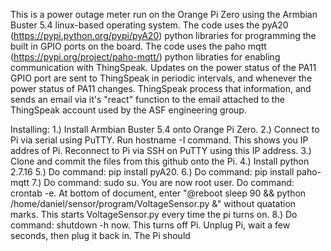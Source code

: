 This is a power outage meter run on the Orange Pi Zero using the Armbian Buster 5.4 linux-based operating system. The code uses the pyA20 (https://pypi.python.org/pypi/pyA20) python libraries for programming the built in GPIO ports on the board. The code uses the paho mqtt (https://pypi.org/project/paho-mqtt/) python libraties for enabling communication with ThingSpeak. Updates on the power status of the PA11 GPIO port are sent to ThingSpeak in periodic intervals, and whenever the power status of PA11 changes. ThingSpeak process that information, and sends an email via it's "react" function to the email attached to the ThingSpeak account used by the ASF engineering group. 

Installing:
1.) Install Armbian Buster 5.4 onto Orange Pi Zero. 
2.) Connect to Pi via serial using PuTTY. Run hostname -I command. This shows you IP addres of Pi. Reconnect to Pi via SSH on PuTTY using this IP address.
3.) Clone and commit the files from this github onto the Pi. 
4.) Install python 2.7.16
5.) Do command: pip install pyA20.
6.) Do command: pip install paho-mqtt
7.) Do command: sudo su. You are now root user. Do command: crontab -e. At bottom of document, enter "@reboot sleep 90 && python /home/daniel/sensor/program/VoltageSensor.py &" without quatation marks. This starts VoltageSensor.py every time the pi turns on.
8.) Do command: shutdown -h now. This turns off Pi. Unplug Pi, wait a few seconds, then plug it back in. The Pi should 




























